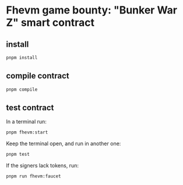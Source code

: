 # Fhevm game bounty: "Bunker War Z" smart contract

## install

```bash
pnpm install
```

## compile contract
```bash
pnpm compile
```

## test contract
In a terminal run: 
```bash
pnpm fhevm:start 
```

Keep the terminal open, and run in another one:
```bash
pnpm test
```

If the signers lack tokens, run:
```bash
pnpm run fhevm:faucet
```